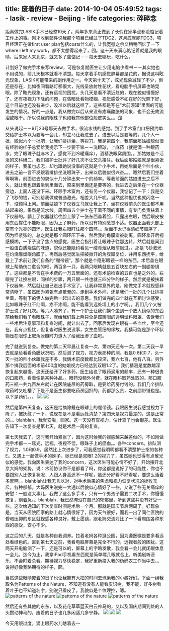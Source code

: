 title: 废着的日子
date: 2014-10-04 05:49:52
tags: 
    - lasik
    - review
    - Beijing
    - life
categories: 碎碎念
---

距离做完LASIK手术已经整10天了。两年多来真正做到了长假在家半点都没惦记着工作上的事。刚才收到邮件说我那个项目已经过了TDG2，这月底就能TDG3，项目经理正在做first user plan包括costs什么的，让我宽慰之余又稍稍回忆了一下where I left my work，都不太想得起来了，囧。这十天来满心惦记着就是我的眼睛，后来家人来北京，就又多了些惦记－－每天去哪玩，吃什么。

计划好了做完手术来写review，可是恢复期医生让少用电脑少看书－－其实她也不用说的，前几天根本就看不清楚。每天拿着手机感觉屏幕都是花的，据说这叫眩光现象，LASIK可能带来的副作用之一。今天第十天了，眩光现象减轻了不少，但还是存在，比如夜间看路灯都很大，光线呈放射性花状，看电脑手机屏幕也略晃眼。除了眩光现象，还有远视的困扰，头几天是看不清近处的，现在貌似慢慢好了。还有夜视力下降的问题，在昏暗处看物模糊，视觉感受不如在好的光照下好，这个目前也还没有进步，没准以后就这样了，这些都是写在“术前须知”里面的可能发生的情况。好的一点是，我从做完以后从来没有疼痛酸胀的现象，也不会无故流泪或眼干。所以说我的眼珠子也如我其他部位般皮实么。。囧

从头说起－－9月23号那天去做手术，很流水线的感觉。到了手术室门口把预约单交给护士本以为要等一会儿，却立马让我进去了。进去以后是要等的，几个人一批，貌似六个一批吧，让我们排排坐，等挨刀。我是第四个，我前面那姑娘貌似很有经验的样子总爱给我提示下一步要干嘛－－洗眼球，上麻药（就是滴一种眼药水，完了眼珠子就麻木了，感觉不到冷暖痛痒），酒精洗眼窝周围。。那姑娘是个活泼的文科研二，我们被护士批评了好几次不让交头接耳。我后面那姑娘就是很紧张的样子，我虽也忐忑，却也跟她说没事的这就是个小手术，再她后面是个帅小伙，进去之前一言不发跟着排排坐洗眼珠子，出来以后貌似很兴奋。。。嗯然后我们坐着等啊等，前面进去的貌似十几分钟出来一个的频率。等我前面的姑娘进去之后不久，就让我也跟着坐到里面去，原来到里面还是要等的，我进去之后坐在一个仪器旁边，上面人还没下来。环顾手术室内，还有另一个仪器，我惦记了一下：我是交了飞秒的钱，可别给我做成普通激光，相差大几千呢。当然这种担忧也就闪念一下，没顾得上问。前面姑娘下了仪器立马就让我上了，坐在仪器前头的医生都不用站起来的，果然是流水线。周围四五个护士在干着不同的事情，有专门负责扶着上下仪器的。躺上了仪器就给往脸上蒙了一张东西盖着脸，只露出右眼，然后眼皮被用东西撑住不能眨眼，因为上了麻药，所以没有特别感觉不适。仪器正面我头部上空有个光亮的圆环，医生让我右眼盯住那个圆环。。后面不太记得清细节顺序了，因为怪紧张的，总之就是那个圆环压下来，然后我的角膜瓣被剥离，圆环拿开后视感模糊，一下子没了焦点的感觉，医生会指引着让眼珠子往那边转，然后就是闻到一股蛋白质烧焦的味道，貌似还能隐约看见一缕青烟从眼前飘过。。那是飞秒激光在灼烧雕塑眼角膜了。再然后感觉医生把被掀开的角膜瓣复位，并用东西抚平，给戴上了术前让我们自备的“绷带镜”，那个就是个隐形眼镜一样的东西，术后盖在眼球上帮助伤口愈合的吧，两百多一只，我两只眼睛就是五百块左右的一副绷带镜了。这些都是不含在手术费的一万五里面的，还有术前检查的五百也是之外的。右眼完了让换左眼，同样的步骤，两只眼一共也就三四分钟的样子。然后就是被扶着下仪器床，然后就让自己走出手术室了。让我非常意外的是，刚做完手术就视感非常清晰了，虽然因为紧张有点晕晕的。走到手术外间，还是我们一批的几个让排排坐着，等剩下的俩人做完后一起出去的意思。我们做完的四个就在互相讨论感受，比如眼珠子红不红啊，疼不疼啊，能不能看到远处墙上的小字啊。。我们几个又被护士说了好几次。等六人凑齐了，有一个护士让我们挨个坐到一个放大镜似的东西前给我们看了看眼珠子，就给我们戴上两只全是窟窿眼的透明塑料眼罩，告诉我们一些术后注意事项和复查时间，就让出去了。回家后发现右眼有一些血丝，至今还在。我有点担忧，但复查时医生说没事，女生血管细的缘故。我猜可能是那个环状物压在眼球上取角膜瓣时力道大了给我压渗了血吧。

完了就说到复查。做完的第二天早晨让复查一次，第四天还有一次。第二天我一早去就是给看看角膜状况吧，然后测了视力，视力表那种的测，我是0.6和0.7，头一天一批的帅小伙跟我差不多，我俩术前度数都比较深，我六七百，他有八百。另外那个排我后面的术前400度的姑娘视力已经达到双眼1.2了。我们猜测是度数越深恢复起来越慢。这天还给开了好多药，医生给说了眼药滴用的频率，还有一种很贵的口服药，看着像是某种补品。。眼药没额外付费，就在眼科取药处取的。那口服药三瓶一共九百左右就让在医院底层的药房取，是要给药房付钱的。我们几个排队取药时又吐槽了下是不是医生都要吃药房回扣的，药都那么贵，之前绷带镜也是。以下是药们。。。
![](/picture/eyedrops.jpg)
![](/picture/eyedrug.jpg)

然后是第四天复查，这天是给摘除戴在眼球上的绷带镜。我跟医生说我感觉视力下降了，被抚慰了一下，说现在是不是看远处清楚？第四天是视力最差的，这是正常的。。blahblah，我就安啦，回家。这一天没有查视力，估计查了也会很差。医生告知下一次复查是第七天，就是术后一周的复查。

第七天我去了，这时我开始紧张了，因为这时候我的视感越来越差似的，不如刚做完手术都－－眩光，远视，夜视不佳，眼珠子上的瘀血。。各种concern。排队测了视力，1.0和0.9，居然比上次进步了，可我感觉我明明都看不清楚护士指的各种E。又遇上一起做手术的妹子，她已经是双眼1.2的视力了，虽然她也觉得有点散光似的感觉。我向医生表达了我的concern，这次医生可能心情不好了，开始摆开北京大妈的架势，说：术前协议你不是都看了吗，你这都是说好了的可能性，你也不要跟别人比恢复状况，人跟人身高还不一样呢，脸还分好看不好看呢，要这么活着多累啊。。blahblah让我无言以对，对手术后果的焦虑和视力恢复状况的挫败充斥，各种郁郁。大妈医生说完一大通以后貌似心情好了一些，又说了些无关痛痒的安慰：一般没大事儿，我做了这么多手术，只有一个男孩子需要二次手术，你慢慢恢复，别着急。。blahblah，我已然淹没在自己的郁郁里，听到这些并没有好受一些。这次给通知的下次复查时间是术后一个月。那就是国庆节后两周了。好现象是，当天从医院回家的路上就心情很好了，因为天气很好，而我一出了同仁医院的昏暗压抑的东区就视感各种良好，戴上墨镜，跟老妈交流对比了一下看周围各种东西的感受，安心不少。

这之后的几天，就是各种自我调养。拉着老妈各种逛公园，因为遵医嘱是要多看远处看绿色的。直到第七天之前，我看电脑屏幕是完全不行的，远视者般的困扰。这两天开电脑测了一下，还是可以的，屏幕上的字略发散，我会看一会儿就闭眼休息一会儿。迄今为止，我拿iPad手机看东西就是简单瞟几眼就合上，听美剧听音乐，不会盯着总看。期待视力尽快稳定，我好重新投入我的伪码农工作当中去。。说得好像我略期待的样子，囧。

当然这些眼睛废着的日子也让我能有大把的时间去琢磨我的小癖好们。下面一组我取名为Patterns of the Nature，不知道有没有人能看皮识树，我不能，好多树看着叶子也不知道名字，别说只看皮了。我貌似是个纹理控，嗯。
![patterns of the nature](/picture/treeskin1.jpg)
![patterns of the nature](/picture/treeskin2.jpg)
![patterns of the nature](/picture/treeskin3.jpg)

然后还有些其他的东东，以及花花草草蓝天白云神马的，又以及国庆期间到处的人头攒动神马的，废着的日子也几多闲适几多宁静。
![](/picture/view1.jpg)
![](/picture/view2.jpg)
![](/picture/Africa.jpg)

今天用眼过度，滴上眼药水儿瞎着去～




